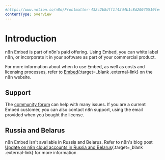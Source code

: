 ```yaml
---
#https://www.notion.so/n8n/Frontmatter-432c2b8dff1f43d4b1c8d20075510fe4
contentType: overview
---
```


# Introduction

n8n Embed is part of n8n's paid offering. Using Embed, you can white label n8n, or incorporate it in your software as part of your commercial product.

For more information about when to use Embed, as well as costs and licensing processes, refer to [Embed](https://n8n.io/embed/){:target=_blank .external-link} on the n8n website.

## Support

The [community forum](https://community.n8n.io/) can help with many issues. If you are a current Embed customer, you can also contact n8n support, using the email provided when you bought the license.

## Russia and Belarus

n8n Embed isn't available in Russia and Belarus. Refer to n8n's blog post [Update on n8n cloud accounts in Russia and Belarus](https://n8n.io/blog/update-on-n8n-cloud-accounts-in-russia-and-belarus/){:target=_blank .external-link} for more information.
